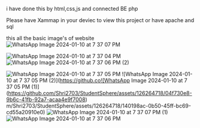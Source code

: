 i have done this by html,css,js and connected BE php 

 Please have Xammap in your deviec to view this project or have apache and sql 

 this all the basic image's  of website
![WhatsApp Image 2024-01-10 at 7 37 07 PM](https://github.com/Shri2703/StudentSphere/assets/126264718/33757e6c-f32f-46f1-bcb5-9096d2b8c477)

![WhatsApp Image 2024-01-10 at 7 37 04 PM](https://github.com/Shri2703/StudentSphere/assets/126264718/50187d8e-6216-4966-a40c-93396113767e)
![WhatsApp Image 2024-01-10 at 7 37 06 PM (2)](https://github.com/Shri2703/StudentSphere/assets/126264718/a3c600e5-4545-4a5d-a32a-8bc6040ec992)

![WhatsApp Image 2024-01-10 at 7 37 05 PM](https://github.com/Shri2703/StudentSphere/assets/126264718/3db8fb8b-fb92-4a23-8ef4-0dbded84b82f)
![WhatsApp Image 2024-01-10 at 7 37 05 PM (2)](https://github.co![WhatsApp Image 2024-01-10 at 7 37 05 PM (1)](https://github.com/Shri2703/StudentSphere/assets/126264718/04f730e8-9b6c-41fb-92a7-acaa4e9f7008)
m/Shri2703/StudentSphere/assets/126264718/140198ac-0b50-45ff-bc69-cd55a20910e0)
![WhatsApp Image 2024-01-10 at 7 37 07 PM (1)](https://github.com/Shri2703/StudentSphere/assets/126264718/cce6ab11-7c51-4342-a1b4-83ef87f776b5)
![WhatsApp Image 2024-01-10 at 7 37 06 PM](https://github.com/Shri2703/StudentSphere/assets/126264718/bbc87e59-2320-45d5-8920-c64ee44a959f)
